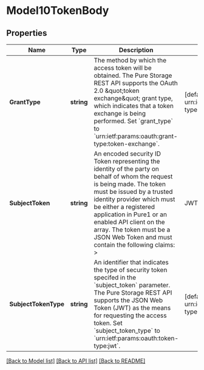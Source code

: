 # Model10TokenBody

## Properties
Name | Type | Description | Notes
------------ | ------------- | ------------- | -------------
**GrantType** | **string** | The method by which the access token will be obtained. The Pure Storage REST API supports the OAuth 2.0 \&quot;token exchange\&quot; grant type, which indicates that a token exchange is being performed. Set &#x60;grant_type&#x60; to &#x60;urn:ietf:params:oauth:grant-type:token-exchange&#x60;. | [default to urn:ietf:params:oauth:grant-type:token-exchange]
**SubjectToken** | **string** | An encoded security ID Token representing the identity of the party on behalf of whom the request is being made. The token must be issued by a trusted identity provider which must be either a registered application in Pure1 or an enabled API client on the array. The token must be a JSON Web Token and must contain the following claims: &gt; | JWT claim | Location | API Client Field | Description | Required By | &gt; |-|-|-|-|-| &gt; | kid | Header | key_id | Key ID of the API client that issues the identity token. | FlashArray and FlashBlade only. | &gt; | aud | Payload | id | Client ID of the API client that issues the identity token. | FlashArray and FlashBlade only. | &gt; | sub | Payload | | Login name of the array user for whom the token should be issued. This must be a valid user in the system. | FlashArray and FlashBlade only. | &gt; | iss | Payload | issuer | Application ID for the Pure1 or API client&#x27;s trusted identity issuer on the array. | All products. | &gt; | iat | Payload | | Timestamp of when the identity token was issued. Measured in milliseconds since the UNIX epoch. | All products. | &gt; | exp | Payload | | Timestamp of when the identity token will expire. Measured in milliseconds since the UNIX epoch. | All products. |  Each token must also be signed with the private key that is paired with the API client&#x27;s public key. | [default to null]
**SubjectTokenType** | **string** | An identifier that indicates the type of security token specifed in the &#x60;subject_token&#x60; parameter. The Pure Storage REST API supports the JSON Web Token (JWT) as the means for requesting the access token. Set &#x60;subject_token_type&#x60; to &#x60;urn:ietf:params:oauth:token-type:jwt&#x60;. | [default to urn:ietf:params:oauth:token-type:jwt]

[[Back to Model list]](../README.md#documentation-for-models) [[Back to API list]](../README.md#documentation-for-api-endpoints) [[Back to README]](../README.md)

